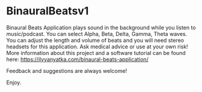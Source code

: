 # BinauralBeatsv1
 Binaural Beats Application plays sound in the background while you listen to music/podcast. You can select Alpha, Beta, Delta, Gamma, Theta waves. You can adjust the length and volume of beats and you will need stereo headsets for this application.
 Ask medical advice or use at your own risk! More information about this project and a software tutorial can be found here:
https://ilvyanyatka.com/binaural-beats-application/

Feedback and suggestions are always welcome!

Enjoy.
